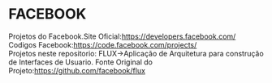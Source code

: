 # FACEBOOK
Projetos do Facebook.Site Oficial:https://developers.facebook.com/
<br>
Codigos Facebook:https://code.facebook.com/projects/
<br>
Projetos neste repositorio:
FLUX->Aplicação de Arquitetura para construção de Interfaces de Usuario.
Fonte Original do Projeto:https://github.com/facebook/flux
